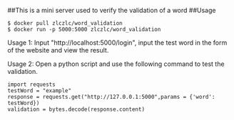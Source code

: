 ##This is a mini server used to verify the validation of a word
##Usage

```
$ docker pull zlczlc/word_validation
$ docker run -p 5000:5000 zlczlc/word_validation
```

Usage 1:
Input "http://localhost:5000/login", input the test word in the form of the website and view the result.

Usage 2:
Open a python script and use the following command to test the validation.
```
import requests
testWord = "example"
response = requests.get("http://127.0.0.1:5000",params = {'word': testWord})
validation = bytes.decode(response.content)
```
